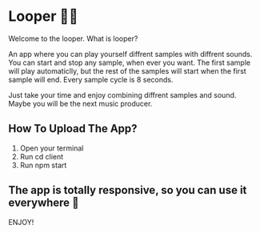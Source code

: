 # Looper 🎵🎵

Welcome to the looper.
What is looper?

An app where you can play yourself diffrent samples with diffrent sounds.
You can start and stop any sample, when ever you want.
The first sample will play automaticlly, but the rest of the samples will start when the first sample will end.
Every sample cycle is 8 seconds.

Just take your time and enjoy combining diffrent samples and sound.
Maybe you will be the next music producer.

## How To Upload The App?

1. Open your terminal
2. Run cd client
3. Run npm start

## The app is totally responsive, so you can use it everywhere 🎉
ENJOY!
